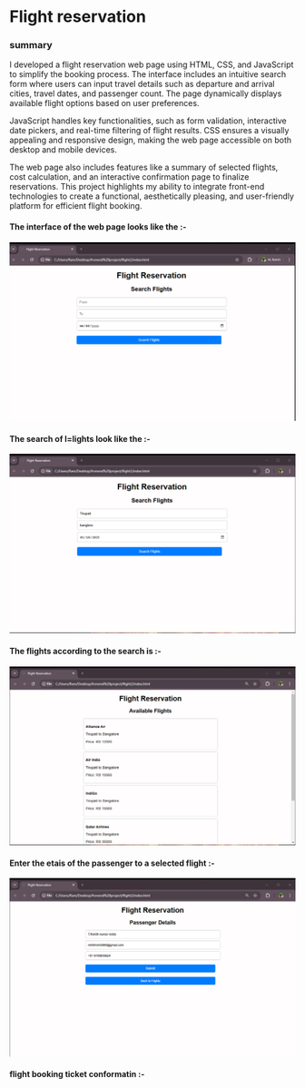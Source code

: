 <h1>
  Flight reservation 
</h1>
<h3>
  summary 
</h3>
<p>I developed a flight reservation web page using HTML, CSS, and JavaScript to simplify the booking process. The interface includes an intuitive search form where users can input travel details such as departure and arrival cities, travel dates, and passenger count. The page dynamically displays available flight options based on user preferences.

JavaScript handles key functionalities, such as form validation, interactive date pickers, and real-time filtering of flight results. CSS ensures a visually appealing and responsive design, making the web page accessible on both desktop and mobile devices.

The web page also includes features like a summary of selected flights, cost calculation, and an interactive confirmation page to finalize reservations. This project highlights my ability to integrate front-end technologies to create a functional, aesthetically pleasing, and user-friendly platform for efficient flight booking.
</p>
<h4>
  The interface of the web page looks like the :-
</h4>
<img src = "interface.png">
<h4>
  The search of l=lights look like the :-
</h4>
<img src = "search flight.png">
<h4>
  The flights according to the search is  :-
</h4>
<img src = "details.png">
<h4>
  Enter the etais of the  passenger to a selected flight :-
</h4>
<img src  = "passenger detail,png.png">
<h4>
  flight booking ticket conformatin :-
</h4>
<img src = ""bookingconform.png>
